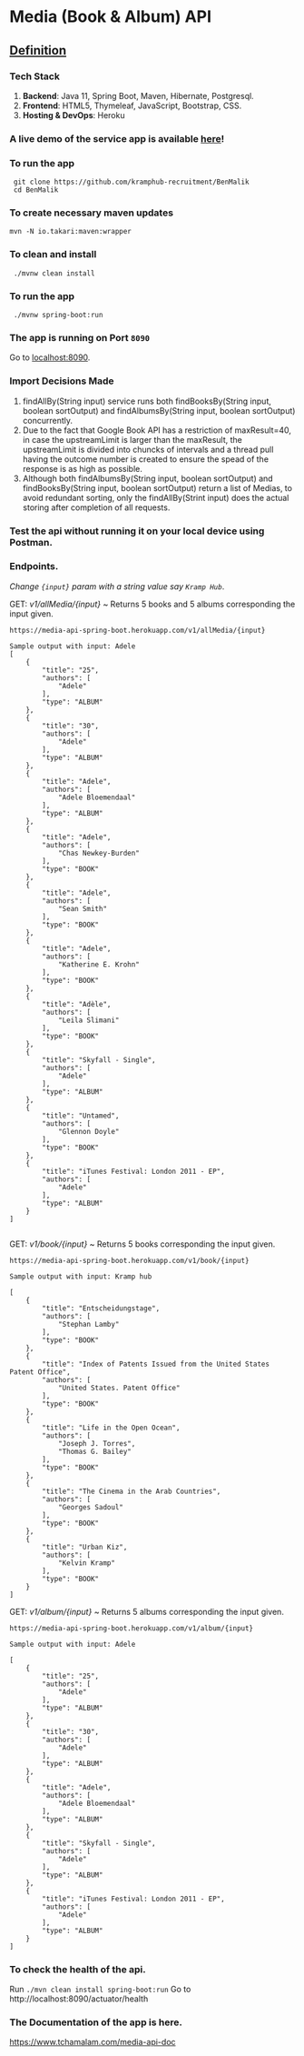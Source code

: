 # Media (Book & Album) API

## [Definition](DEFINITION.md)

### Tech Stack
1. **Backend**: Java 11, Spring Boot, Maven, Hibernate, Postgresql.
2. **Frontend**: HTML5, Thymeleaf, JavaScript, Bootstrap, CSS.
3. **Hosting & DevOps**: Heroku

### A live demo of the service app is available <a href="https://media-api-spring-boot.herokuapp.com" target="new">here</a>!

### To run the app

``` 
 git clone https://github.com/kramphub-recruitment/BenMalik
 cd BenMalik
```

### To create necessary maven updates
```
mvn -N io.takari:maven:wrapper
```

### To clean and install
```
 ./mvnw clean install
```

### To run the app
```
 ./mvnw spring-boot:run
```

### The app is running on Port ``` 8090 ```
Go to <a href="http://localhost:8090" target="new">localhost:8090</a>.

### Import Decisions Made
1. findAllBy(String input) service runs both findBooksBy(String input, boolean sortOutput) and findAlbumsBy(String input, boolean sortOutput) concurrently.
2. Due to the fact that Google Book API has a restriction of maxResult=40, in case the upstreamLimit is larger than the maxResult, the upstreamLimit is divided into chuncks of intervals and a thread pull having the outcome number is created to ensure the spead of the response is as high as possible.
3. Although both findAlbumsBy(String input, boolean sortOutput) and findBooksBy(String input, boolean sortOutput) return a list of Medias, to avoid redundant sorting, only the findAllBy(Strint input) does the actual storing after completion of all requests.


### Test the api without running it on your local device using Postman.

### Endpoints.

*Change `{input}` param with a string value say `Kramp Hub`*.


GET: *v1/allMedia/{input}* ~
Returns 5 books and 5 albums corresponding the input given.
```
https://media-api-spring-boot.herokuapp.com/v1/allMedia/{input} 
```
```
Sample output with input: Adele
[
    {
        "title": "25",
        "authors": [
            "Adele"
        ],
        "type": "ALBUM"
    },
    {
        "title": "30",
        "authors": [
            "Adele"
        ],
        "type": "ALBUM"
    },
    {
        "title": "Adele",
        "authors": [
            "Adele Bloemendaal"
        ],
        "type": "ALBUM"
    },
    {
        "title": "Adele",
        "authors": [
            "Chas Newkey-Burden"
        ],
        "type": "BOOK"
    },
    {
        "title": "Adele",
        "authors": [
            "Sean Smith"
        ],
        "type": "BOOK"
    },
    {
        "title": "Adele",
        "authors": [
            "Katherine E. Krohn"
        ],
        "type": "BOOK"
    },
    {
        "title": "Adèle",
        "authors": [
            "Leila Slimani"
        ],
        "type": "BOOK"
    },
    {
        "title": "Skyfall - Single",
        "authors": [
            "Adele"
        ],
        "type": "ALBUM"
    },
    {
        "title": "Untamed",
        "authors": [
            "Glennon Doyle"
        ],
        "type": "BOOK"
    },
    {
        "title": "iTunes Festival: London 2011 - EP",
        "authors": [
            "Adele"
        ],
        "type": "ALBUM"
    }
]
    
```
GET: *v1/book/{input}* ~
Returns 5 books corresponding the input given.
```
https://media-api-spring-boot.herokuapp.com/v1/book/{input}
```

```
Sample output with input: Kramp hub

[
    {
        "title": "Entscheidungstage",
        "authors": [
            "Stephan Lamby"
        ],
        "type": "BOOK"
    },
    {
        "title": "Index of Patents Issued from the United States Patent Office",
        "authors": [
            "United States. Patent Office"
        ],
        "type": "BOOK"
    },
    {
        "title": "Life in the Open Ocean",
        "authors": [
            "Joseph J. Torres",
            "Thomas G. Bailey"
        ],
        "type": "BOOK"
    },
    {
        "title": "The Cinema in the Arab Countries",
        "authors": [
            "Georges Sadoul"
        ],
        "type": "BOOK"
    },
    {
        "title": "Urban Kiz",
        "authors": [
            "Kelvin Kramp"
        ],
        "type": "BOOK"
    }
]
```

GET: *v1/album/{input}* ~
Returns 5 albums corresponding the input given.
```
https://media-api-spring-boot.herokuapp.com/v1/album/{input}
```
```
Sample output with input: Adele

[
    {
        "title": "25",
        "authors": [
            "Adele"
        ],
        "type": "ALBUM"
    },
    {
        "title": "30",
        "authors": [
            "Adele"
        ],
        "type": "ALBUM"
    },
    {
        "title": "Adele",
        "authors": [
            "Adele Bloemendaal"
        ],
        "type": "ALBUM"
    },
    {
        "title": "Skyfall - Single",
        "authors": [
            "Adele"
        ],
        "type": "ALBUM"
    },
    {
        "title": "iTunes Festival: London 2011 - EP",
        "authors": [
            "Adele"
        ],
        "type": "ALBUM"
    }
]
```

### To check the health of the api.

Run ```./mvn clean install spring-boot:run``` Go to http://localhost:8090/actuator/health


### The Documentation of the app is here.

https://www.tchamalam.com/media-api-doc